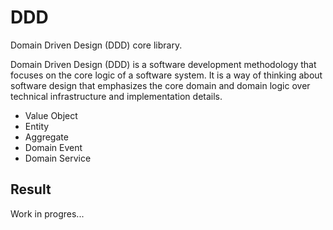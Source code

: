 # DDD

Domain Driven Design (DDD) core library.

Domain Driven Design (DDD) is a software development methodology that focuses on the core logic of a software system. It is a way of thinking about software design that emphasizes the core domain and domain logic over technical infrastructure and implementation details.

- Value Object
- Entity
- Aggregate
- Domain Event
- Domain Service

## Result

Work in progres...
